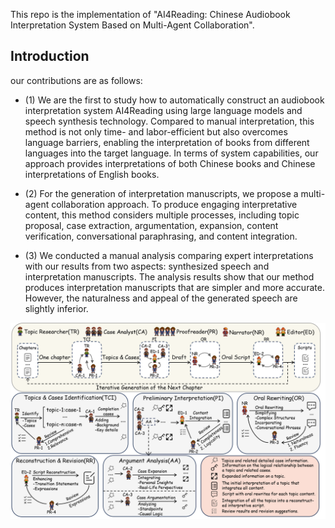 This repo is the implementation of "AI4Reading: Chinese Audiobook Interpretation System Based on Multi-Agent Collaboration".

## Introduction

our contributions are as follows:

- (1) We are the first to study how to automatically construct an audiobook interpretation system AI4Reading using large language models and speech synthesis technology. Compared to manual interpretation, this method is not only time- and labor-efficient but also overcomes language barriers, enabling the interpretation of books from different languages into the target language. In terms of system capabilities, our approach provides interpretations of both Chinese books and Chinese interpretations of English books.

- (2) For the generation of interpretation manuscripts, we propose a multi-agent collaboration approach. To produce engaging interpretative content, this method considers multiple processes, including topic proposal, case extraction, argumentation, expansion, content verification, conversational paraphrasing, and content integration.

- (3) We conducted a manual analysis comparing expert interpretations with our results from two aspects: synthesized speech and interpretation manuscripts. The analysis results show that our method produces interpretation manuscripts that are simpler and more accurate. However, the naturalness and appeal of the generated speech are slightly inferior.

![Agent](./pic\Agent.png)